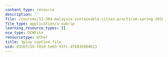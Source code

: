 ```yaml
---
content_type: resource
description: ''
file: /courses/11-384-malaysia-sustainable-cities-practicum-spring-2018/d35bfc55f81d5e65937cd7b93b904b13_KFajwRMlo0s.vtt
file_type: application/x-subrip
learning_resource_types: []
ocw_type: OCWFile
resourcetype: Other
title: 3play caption file
uid: d35bfc55-f81d-5e65-937c-d7b93b904b13
---
```

